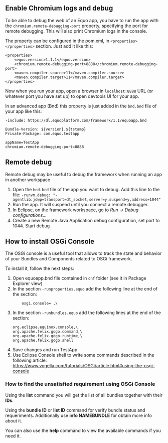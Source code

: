 ## Enable Chromium logs and debug

To be able to debug the web of an Equo app, you have to run the app with the `chromium.remote-debugging-port` property, specifying the port for remote debugging. This will also print Chromium logs in the console.

The property can be configured in the pom.xml, in `<properties></properties>` section. Just add it like this:
```
<properties>
    <equo.version>1.1.1</equo.version>
    <chromium.remote-debugging-port>8888</chromium.remote-debugging-port>
    <maven.compiler.source>11</maven.compiler.source>
    <maven.compiler.target>11</maven.compiler.target>
</properties>
```

Now when you run your app, open a browser in `localhost:8888` URL (or whatever port you have set up) to open devtools UI for your app.

In an advanced app (Bnd) this property is just added in the `bnd.bnd` file of your app like this:
```
-include: https://dl.equoplatform.com/framework/1.1/equoapp.bnd

Bundle-Version: ${version}.${tstamp}
Private-Package: com.equo.testapp

appName=TestApp
chromium.remote-debugging-port=8888
```

## Remote debug

Remote debug may be useful to debug the framework when running an app in another workspace

1. Open the `bnd.bnd` file of the app you want to debug. Add this line to the file:
`-runvm.debug: "-agentlib:jdwp=transport=dt_socket,server=y,suspend=y,address=1044"`
2.  Run the app. It will suspend until you connect a remote debugger.
3.  In Eclipse, on the framework workspace, go to _Run -> Debug configurations..._
4.  Create a new Remote Java Application debug configuration, set port to 1044. Start debug

## How to install OSGi Console

The OSGi console is a useful tool that allows to track the state and behavior of your Bundles and Components related to OSGi framework.

To install it, follow the next steps:
  1.  Open equoapp.bnd file contained in `cnf` folder (see it in Package Explorer view)
  2.  In the section `-runproperties.equo` add the following line at the end of the section: 
      ```
          osgi.console= ,\
      ```
  3. In the section `-runbundles.equo` add the following lines at the end of the section:
      ```
      org.eclipse.equinox.console,\
      org.apache.felix.gogo.command,\
      org.apache.felix.gogo.runtime,\
      org.apache.felix.gogo.shell
      ```
  4. Save changes and run TestApp
  5. Use Eclipse Console shell to write some commands described in the following article: https://www.vogella.com/tutorials/OSGi/article.html#using-the-osgi-console

### How to find the unsatisfied requirement using OSGi Console

Using the **list** command you will get the list of all bundles together with their **IDs**.

Using the **bundle ID** or **list ID** command for verify bundle status and requeriments. Additionally use **info NAMEBUNDLE** for obtain more info about it.

You can also use the **help** command to view the available commands if you need it.